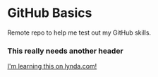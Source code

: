 GitHub Basics
=============

Remote repo to help me test out my GitHub skills.

### This really needs another header

[I'm learning this on lynda.com!](http://lynda.com)
